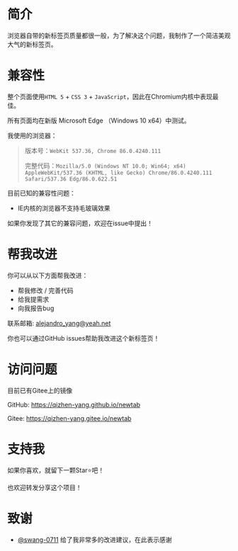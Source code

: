 # 简介
浏览器自带的新标签页质量都很一般，为了解决这个问题，我制作了一个简洁美观大气的新标签页。

# 兼容性
整个页面使用`HTML 5` + `CSS 3` + `JavaScript`，因此在Chromium内核中表现最佳。

所有页面均在新版 Microsoft Edge （Windows 10 x64）中测试。

我使用的浏览器：

> 版本号：`WebKit 537.36, Chrome 86.0.4240.111`
>
> 完整代码：`Mozilla/5.0 (Windows NT 10.0; Win64; x64) AppleWebKit/537.36 (KHTML, like Gecko) Chrome/86.0.4240.111 Safari/537.36 Edg/86.0.622.51`

目前已知的兼容性问题：
- IE内核的浏览器不支持毛玻璃效果

如果你发现了其它的兼容问题，欢迎在issue中提出！

# 帮我改进
你可以从以下方面帮我改进：
+ 帮我修改 / 完善代码
+ 给我提需求
+ 向我报告bug

联系邮箱: <alejandro_yang@yeah.net>

你也可以通过GitHub issues帮助我改进这个新标签页！

# 访问问题
目前已有Gitee上的镜像

GitHub: <https://qizhen-yang.github.io/newtab>

Gitee: <https://qizhen-yang.gitee.io/newtab>

# 支持我
如果你喜欢，就留下一颗Star⭐吧！

也欢迎转发分享这个项目！

# 致谢
- [@swang-0711](https://github.com/swang-0711) 给了我非常多的改进建议，在此表示感谢
